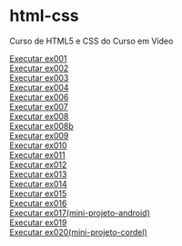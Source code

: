 # html-css
 Curso de HTML5 e CSS do Curso em Vídeo

<a href="https://joaolucas00.github.io/html-css/ex/ex001/index.html">Executar ex001</a> <br>
<a href="https://joaolucas00.github.io/html-css/ex/ex002/index.html">Executar ex002</a><br>
<a href="https://joaolucas00.github.io/html-css/ex/ex003/index.html">Executar ex003</a><br>
<a href="https://joaolucas00.github.io/html-css/ex/ex004/index.html">Executar ex004</a><br>
<a href="https://joaolucas00.github.io/html-css/ex/ex006/index.html">Executar ex006</a><br>
<a href="https://joaolucas00.github.io/html-css/ex/ex007/index.html">Executar ex007</a><br>
<a href="https://joaolucas00.github.io/html-css/ex/ex008/index.html">Executar ex008</a><br>
<a href="https://joaolucas00.github.io/html-css/ex/ex008b/index.html">Executar ex008b</a><br>
<a href="https://joaolucas00.github.io/html-css/ex/ex009/index.html">Executar ex009</a><br>
<a href="https://joaolucas00.github.io/html-css/ex/ex010/index.html">Executar ex010</a><br>
<a href="https://joaolucas00.github.io/html-css/ex/ex011/index.html">Executar ex011</a><br>
<a href="https://joaolucas00.github.io/html-css/ex/ex012/index.html">Executar ex012</a><br>
<a href="https://joaolucas00.github.io/html-css/ex/ex013/index.html">Executar ex013</a><br>
<a href="https://joaolucas00.github.io/html-css/ex/ex014/index.html">Executar ex014</a><br>
<a href="https://joaolucas00.github.io/html-css/ex/ex015/index.html">Executar ex015</a><br>
<a href="https://joaolucas00.github.io/html-css/ex/ex016/index.html">Executar ex016</a><br>
<a href="https://joaolucas00.github.io/html-css/ex/ex017(mini-projeto)/android.html">Executar ex017(mini-projeto-android)</a><br>
<a href="https://joaolucas00.github.io/html-css/ex/ex019/index.html">Executar ex019</a> <br>
<a href="https://joaolucas00.github.io/html-css/ex/ex020(mini-projeto-cordel)/cordel.html">Executar ex020(mini-projeto-cordel)</a>